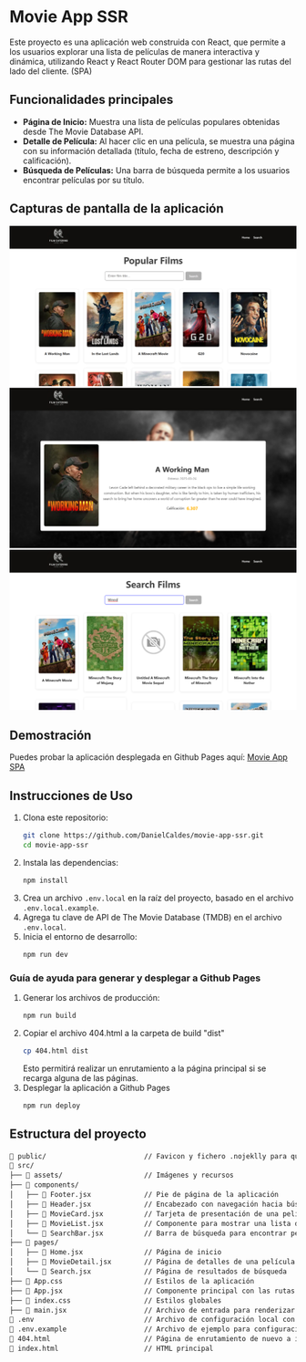 # Movie App SSR

Este proyecto es una aplicación web construida con React, que permite a los usuarios explorar una lista de películas de manera interactiva y dinámica, utilizando React y React Router DOM para gestionar las rutas del lado del cliente. (SPA)

## Funcionalidades principales

- **Página de Inicio:** Muestra una lista de películas populares obtenidas desde The Movie Database API.
- **Detalle de Película:** Al hacer clic en una película, se muestra una página con su información detallada (título, fecha de estreno, descripción y calificación).
- **Búsqueda de Películas:** Una barra de búsqueda permite a los usuarios encontrar películas por su título.

## Capturas de pantalla de la aplicación

![Página principal](./readme-assets/Home.png)
![Detalles de película](./readme-assets/MovieDetails.png)
![Búsqueda de película](./readme-assets/Search.png)

## Demostración

Puedes probar la aplicación desplegada en Github Pages aquí:
[Movie App SPA](https://danielcaldes.github.io/movie-app-spa/)

## Instrucciones de Uso

1. Clona este repositorio:
   ```bash
   git clone https://github.com/DanielCaldes/movie-app-ssr.git
   cd movie-app-ssr
   ```
2. Instala las dependencias:
   ```bash
   npm install
   ```
3. Crea un archivo `.env.local` en la raíz del proyecto, basado en el archivo `.env.local.example`.
4. Agrega tu clave de API de The Movie Database (TMDB) en el archivo `.env.local`.
5. Inicia el entorno de desarrollo:
   ```bash
   npm run dev
   ```
### Guía de ayuda para generar y desplegar a Github Pages
1. Generar los archivos de producción:
    ```bash
    npm run build
    ```
2. Copiar el archivo 404.html a la carpeta de build "dist"
    ```bash
    cp 404.html dist
    ```
    Esto permitirá realizar un enrutamiento a la página principal si se recarga alguna de las páginas.
3. Desplegar la aplicación a Github Pages
    ```bash
    npm run deploy
    ```

## Estructura del proyecto
```bash
📁 public/                        // Favicon y fichero .nojeklly para que github permita renderizar 404.html
📁 src/
├── 📁 assets/                    // Imágenes y recursos
├── 📁 components/
│   ├── 📄 Footer.jsx             // Pie de página de la aplicación
│   ├── 📄 Header.jsx             // Encabezado con navegación hacia búsqueda y la página principal
│   ├── 📄 MovieCard.jsx          // Tarjeta de presentación de una película
│   ├── 📄 MovieList.jsx          // Componente para mostrar una lista de películas
│   └── 📄 SearchBar.jsx          // Barra de búsqueda para encontrar películas
├── 📁 pages/
│   ├── 📄 Home.jsx               // Página de inicio
│   ├── 📄 MovieDetail.jsx        // Página de detalles de una película específica
│   └── 📄 Search.jsx             // Página de resultados de búsqueda
├── 📄 App.css                    // Estilos de la aplicación
├── 📄 App.jsx                    // Componente principal con las rutas
├── 📄 index.css                  // Estilos globales
├── 📄 main.jsx                   // Archivo de entrada para renderizar la aplicación
📄 .env                           // Archivo de configuración local con API_KEY
📄 .env.example                   // Archivo de ejemplo para configuración del entorno local
📄 404.html                       // Página de enrutamiento de nuevo a index si se recarga la página
📄 index.html                     // HTML principal
```
